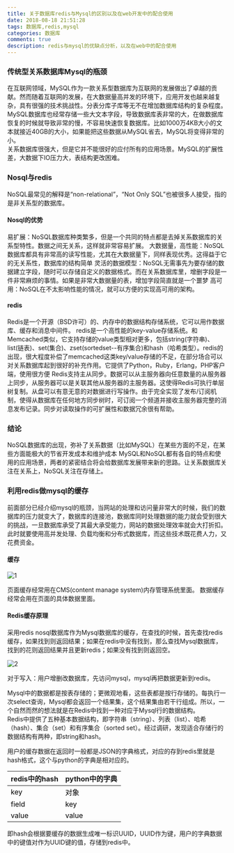 ```yaml
---
title: 关于数据库redis与Mysql的区别以及在web开发中的配合使用
date: 2018-08-18 21:51:28
tags: 数据库,redis,mysql
categories: 数据库
comments: true
description: redis与mysql的优缺点分析，以及在web中的配合使用
---
```


### 传统型关系数据库Mysql的瓶颈

在互联网领域，MySQL作为一款关系型数据库为互联网的发展做出了卓越的贡献。然而随着互联网的发展，在大数据量高并发的环境下，应用开发也越来越复杂，具有很强的技术挑战性。分表分库子库等无不在增加数据库结构的复杂程度。MySQL数据库也经常存储一些大文本字段，导致数据库表非常的大，在做数据库恢复的时候就导致非常的慢，不容易快速恢复数据库。比如1000万4KB大小的文本就接近40GB的大小，如果能把这些数据从MySQL省去，MySQL将变得非常的小。<br>
关系数据库很强大，但是它并不能很好的应付所有的应用场景。MySQL的扩展性差，大数据下IO压力大，表结构更改困难。

### Nosql与redis
NoSQL最常见的解释是“non-relational”，“Not Only SQL”也被很多人接受，指的是非关系型的数据库。

#### Nosql的优势

易扩展：NoSQL数据库种类繁多，但是一个共同的特点都是去掉关系数据库的关系型特性。数据之间无关系，这样就非常容易扩展。
大数据量，高性能：NoSQL数据库都具有非常高的读写性能，尤其在大数据量下，同样表现优秀。这得益于它的无关系性，数据库的结构简单
灵活的数据模型：NoSQL无需事先为要存储的数据建立字段，随时可以存储自定义的数据格式。而在关系数据库里，增删字段是一件非常麻烦的事情。如果是非常大数据量的表，增加字段简直就是一个噩梦
高可用：NoSQL在不太影响性能的情况，就可以方便的实现高可用的架构。

#### redis
Redis是一个开源（BSD许可）的、内存中的数据结构存储系统，它可以用作数据库、缓存和消息中间件。
redis是一个高性能的key-value存储系统。和Memcached类似，它支持存储的value类型相对更多，包括string(字符串)、list(链表)、set(集合)、zset(sortedset--有序集合)和hash（哈希类型）。redis的出现，很大程度补偿了memcached这类key/value存储的不足，在部分场合可以对关系数据库起到很好的补充作用。它提供了Python，Ruby，Erlang，PHP客户端，使用很方便
Redis支持主从同步。数据可以从主服务器向任意数量的从服务器上同步，从服务器可以是关联其他从服务器的主服务器。这使得Redis可执行单层树复制。从盘可以有意无意的对数据进行写操作。由于完全实现了发布/订阅机制，使得从数据库在任何地方同步树时，可订阅一个频道并接收主服务器完整的消息发布记录。同步对读取操作的可扩展性和数据冗余很有帮助。

### 结论
NoSQL数据库的出现，弥补了关系数据（比如MySQL）在某些方面的不足，在某些方面能极大的节省开发成本和维护成本
MySQL和NoSQL都有各自的特点和使用的应用场景，两者的紧密结合将会给数据库发展带来新的思路。让关系数据库关注在关系上，NoSQL关注在存储上。

### 利用redis做mysql的缓存
前面部分已经介绍mysql的瓶颈，当网站的处理和访问量非常大的时候，我们的数据库的压力就变大了，数据库的连接池，数据库同时处理数据的能力就会受到很大的挑战，一旦数据库承受了其最大承受能力，网站的数据处理效率就会大打折扣。此时就要使用高并发处理、负载均衡和分布式数据库，而这些技术既花费人力，又花费资金。

#### 缓存

![1](1.jpg)

页面缓存经常用在CMS(content manage system)内存管理系统里面。
数据缓存经常会用在页面的具体数据里面。
#### Redis缓存原理
采用redis nosql数据库作为Mysql数据库的缓存，在查找的时候，首先查找redis缓存，如果找到则返回结果；如果在redis中没有找到，那么查找Mysql数据库，找到的花则返回结果并且更新redis；如果没有找到则返回空。

![2](2.jpg)

对于写入：用户增删改数据库，先访问mysql，mysql再把数据更新到redis。

Mysql中的数据都是按表存储的；更微观地看，这些表都是按行存储的。每执行一次select查询，Mysql都会返回一个结果集，这个结果集由若干行组成。所以，一个自然而然的想法就是在Redis中找到一种对应于Mysql行的数据结构。<br>Redis中提供了五种基本数据结构，即字符串（string）、列表（list）、哈希（hash）、集合（set）和有序集合（sorted set）。经过调研，发现适合存储行的数据结构有两种，即string和hash。

用户的缓存数据在返回时一般都是JSON的字典格式，对应的存到redis里就是hash格式，这个与python的字典是相对应的。

| redis中的hash | python中的字典 |
| ------------- | -------------- |
|<font color="#000000">key</font>         | <font color="#000000">对象</font>           |
|         <font color="#000000">field</font>      | <font color="#000000">key</font>           |
| <font color="#000000">value</font>         |<font color="#000000">value</font>          |
即hash会根据要缓存的数据生成唯一标识UUID，UUID作为键，用户的字典数据中的键值对作为UUID键的值，存储到redis中。
